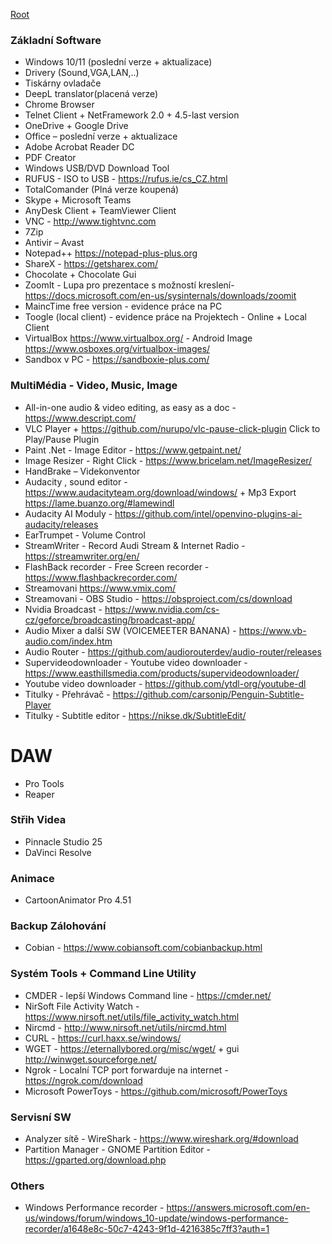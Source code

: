 [Root](../README.md)
 
### Základní Software
- Windows 10/11 (poslední verze + aktualizace)
- Drivery (Sound,VGA,LAN,..)
- Tiskárny ovladače
- DeepL translator(placená verze)
- Chrome Browser
- Telnet Client + NetFramework 2.0 + 4.5-last version
- OneDrive + Google Drive
- Office – poslední verze + aktualizace
- Adobe Acrobat Reader DC
- PDF Creator
- Windows USB/DVD Download Tool
- RUFUS - ISO to USB - https://rufus.ie/cs_CZ.html
- TotalComander  (Plná verze koupená)
- Skype + Microsoft Teams
- AnyDesk Client + TeamViewer Client
- VNC  - http://www.tightvnc.com 
- 7Zip
- Antivir – Avast
- Notepad++ https://notepad-plus-plus.org 
- ShareX  - https://getsharex.com/
- Chocolate + Chocolate Gui
- ZoomIt - Lupa pro prezentace s možností kreslení- https://docs.microsoft.com/en-us/sysinternals/downloads/zoomit
- MaincTime free version - evidence práce na PC
- Toogle (local client) - evidence práce na Projektech - Online + Local Client
- VirtualBox https://www.virtualbox.org/ - Android Image https://www.osboxes.org/virtualbox-images/
- Sandbox v PC - https://sandboxie-plus.com/

### MultiMédia - Video, Music, Image
- All-in-one audio & video editing, as easy as a doc - https://www.descript.com/
- VLC Player + https://github.com/nurupo/vlc-pause-click-plugin   Click to Play/Pause Plugin
- Paint .Net - Image Editor - https://www.getpaint.net/
- Image Resizer - Right Click - https://www.bricelam.net/ImageResizer/ 
- HandBrake – Videkonventor
- Audacity , sound editor - https://www.audacityteam.org/download/windows/    +  Mp3 Export https://lame.buanzo.org/#lamewindl
- Audacity AI Moduly - https://github.com/intel/openvino-plugins-ai-audacity/releases
- EarTrumpet - Volume Control
- StreamWriter - Record Audi Stream & Internet Radio  -  https://streamwriter.org/en/ 
- FlashBack recorder - Free Screen recorder - https://www.flashbackrecorder.com/
- Streamovani https://www.vmix.com/
- Streamovani - OBS Studio - https://obsproject.com/cs/download 
- Nvidia Broadcast - https://www.nvidia.com/cs-cz/geforce/broadcasting/broadcast-app/
- Audio Mixer a další SW (VOICEMEETER BANANA) - https://www.vb-audio.com/index.htm
- Audio Router -  https://github.com/audiorouterdev/audio-router/releases
- Supervideodownloader - Youtube video downloader - https://www.easthillsmedia.com/products/supervideodownloader/
- Youtube video downloader - https://github.com/ytdl-org/youtube-dl
- Titulky - Přehrávač - https://github.com/carsonip/Penguin-Subtitle-Player
- Titulky - Subtitle editor - https://nikse.dk/SubtitleEdit/

# DAW
- Pro Tools
- Reaper

### Střih Videa
- Pinnacle Studio 25
- DaVinci Resolve

### Animace
- CartoonAnimator Pro 4.51

### Backup Zálohování
 - Cobian - https://www.cobiansoft.com/cobianbackup.html

### Systém Tools + Command Line Utility
- CMDER - lepší Windows Command line - https://cmder.net/
- NirSoft File Activity Watch - https://www.nirsoft.net/utils/file_activity_watch.html 
- Nircmd - http://www.nirsoft.net/utils/nircmd.html 
- CURL - https://curl.haxx.se/windows/ 
- WGET - https://eternallybored.org/misc/wget/  + gui http://winwget.sourceforge.net/ 
- Ngrok - Localní TCP port forwarduje na internet - https://ngrok.com/download
- Microsoft PowerToys - https://github.com/microsoft/PowerToys

### Servisní SW
 - Analyzer sítě - WireShark - https://www.wireshark.org/#download
 - Partition Manager - GNOME Partition Editor - https://gparted.org/download.php

### Others
- Windows Performance recorder - https://answers.microsoft.com/en-us/windows/forum/windows_10-update/windows-performance-recorder/a1648e8c-50c7-4243-9f1d-4216385c7ff3?auth=1
